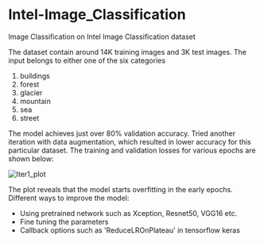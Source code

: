 # Intel-Image_Classification
Image Classification on Intel Image Classification dataset

The dataset contain around 14K training images and 3K test images. The input belongs to either one of the six categories 

 1. buildings
 2. forest
 3. glacier
 4. mountain
 5. sea
 6. street

The model achieves just over 80% validation accuracy. Tried another iteration with data augmentation, which  resulted in lower accuracy for this particular dataset. The training and validation losses for various epochs are shown below:

![Iter1_plot](https://user-images.githubusercontent.com/20210669/103241065-ff52f880-4949-11eb-8697-78c1f34c9caf.png)

The plot reveals that the model starts overfitting in the early epochs. Different ways to improve the model:

 - Using pretrained network such as Xception, Resnet50, VGG16 etc.
 - Fine tuning the parameters
 - Callback options such as  'ReduceLROnPlateau' in tensorflow keras
 
